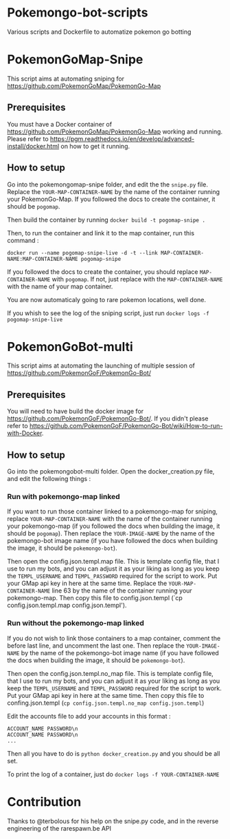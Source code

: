 # Pokemongo-bot-scripts
Various scripts and Dockerfile to automatize pokemon go botting

# PokemonGoMap-Snipe

This script aims at automating sniping for https://github.com/PokemonGoMap/PokemonGo-Map

## Prerequisites

You must have a Docker container of https://github.com/PokemonGoMap/PokemonGo-Map working and running. Please refer to https://pgm.readthedocs.io/en/develop/advanced-install/docker.html on how to get it running.

## How to setup

Go into the pokemongomap-snipe folder, and edit the the `snipe.py` file. Replace the `YOUR-MAP-CONTAINER-NAME` by the name of the container running your PokemonGo-Map. If you followed the docs to create the container, it should be `pogomap`.

Then build the container by running `docker build -t pogomap-snipe .`

Then, to run the container and link it to the map container, run this command :

`docker run --name pogomap-snipe-live -d -t --link MAP-CONTAINER-NAME:MAP-CONTAINER-NAME pogomap-snipe`

If you followed the docs to create the container, you should replace `MAP-CONTAINER-NAME` with `pogomap`. If not, just replace with the `MAP-CONTAINER-NAME` with the name of your map container.

You are now automaticaly going to rare pokemon locations, well done.

If you whish to see the log of the sniping script, just run `docker logs -f pogomap-snipe-live`

# PokemonGoBot-multi

This script aims at automating the launching of multiple session of https://github.com/PokemonGoF/PokemonGo-Bot/

## Prerequisites

You will need to have build the docker image for https://github.com/PokemonGoF/PokemonGo-Bot/. If you didn't please refer to https://github.com/PokemonGoF/PokemonGo-Bot/wiki/How-to-run-with-Docker.

## How to setup

Go into the pokemongobot-multi folder. Open the docker_creation.py file, and edit the following things :

### Run with pokemongo-map linked

If you want to run those container linked to a pokemongo-map for sniping, replace `YOUR-MAP-CONTAINER-NAME` with the name of the container running your pokemongo-map (if you followed the docs when building the image, it should be `pogomap`). Then replace the `YOUR-IMAGE-NAME` by the name of the pokemongo-bot image name (if you have followed the docs when building the image, it should be `pokemongo-bot`).

Then open the config.json.templ.map file. This is template config file, that I use to run my bots, and you can adjust it as your liking as long as you keep the `TEMPL_USERNAME` and `TEMPL_PASSWORD` required for the script to work. Put your GMap api key in here at the same time. Replace the `YOUR-MAP-CONTAINER-NAME` line 63 by the name of the container running your pokemongo-map. Then copy this file to config.json.templ (`cp config.json.templ.map config.json.templ').

### Run without the pokemongo-map linked

If you do not wish to link those containers to a map container, comment the before last line, and uncomment the last one. Then replace the `YOUR-IMAGE-NAME` by the name of the pokemongo-bot image name (if you have followed the docs when building the image, it should be `pokemongo-bot`).

Then open the config.json.templ.no_map file. This is template config file, that I use to run my bots, and you can adjust it as your liking as long as you keep the `TEMPL_USERNAME` and `TEMPL_PASSWORD` required for the script to work. Put your GMap api key in here at the same time. Then copy this file to confing.json.templ (`cp config.json.templ.no_map config.json.templ`)

Edit the accounts file to add your accounts in this format :

```
ACCOUNT_NAME PASSWORD\n
ACCOUNT_NAME PASSWORD\n
...
```

Then all you have to do is `python docker_creation.py` and you should be all set.

To print the log of a container, just do `docker logs -f YOUR-CONTAINER-NAME`

# Contribution

Thanks to @terbolous for his help on the snipe.py code, and in the reverse engineering of the rarespawn.be API